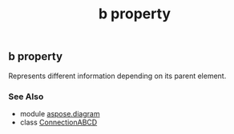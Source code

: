 ﻿---
title: b property
second_title: Aspose.Diagram for Python via .NET API References
description: 
type: docs
weight: 50
url: /python-net/aspose.diagram/connectionabcd/b/
is_root: false
---

## b property


Represents different information depending on its parent element.

### See Also
* module [aspose.diagram](../../)
* class [ConnectionABCD](/diagram/python-net/aspose.diagram/connectionabcd)
